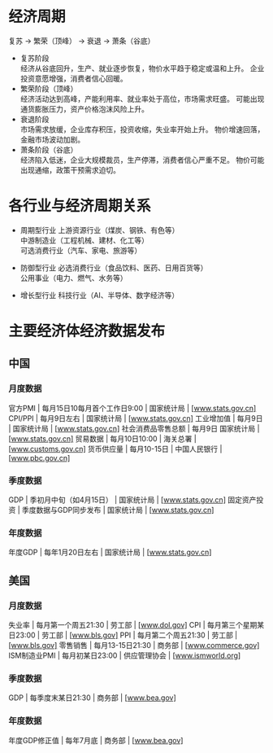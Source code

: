 # 经济周期
复苏 -> 繁荣（顶峰） -> 衰退 -> 萧条（谷底）‌‌
* 复苏阶段‌  
经济从谷底回升，生产、就业逐步恢复，物价水平趋于稳定或温和上升。
企业投资意愿增强，消费者信心回暖‌。
*  繁荣阶段（顶峰）‌  
经济活动达到高峰，产能利用率、就业率处于高位，市场需求旺盛。
可能出现通货膨胀压力，资产价格泡沫风险上升‌。
* ‌衰退阶段‌  
市场需求放缓，企业库存积压，投资收缩，失业率开始上升。
物价增速回落，金融市场波动加剧‌。
* ‌萧条阶段（谷底）‌  
经济陷入低迷，企业大规模裁员，生产停滞，消费者信心严重不足。
物价可能出现通缩，政策干预需求迫切‌。

# 各行业与经济周期关系
* 周期型行业
上游资源行业‌（煤炭、钢铁、有色等）  
中游制造业‌（工程机械、建材、化工等）  
可选消费行业‌（汽车、家电、旅游等）  

* 防御型行业
必选消费行业‌（食品饮料、医药、日用百货等）  
公用事业‌（电力、燃气、水务等）  

* 增长型行业‌
科技行业‌（AI、半导体、数字经济等）

# 主要经济体经济数据发布

## 中国

### 月度数据  
官方PMI‌ | 每月15日10每月首个工作日9:00‌ | 国家统计局‌ | [www.stats.gov.cn]‌
‌CPI/PPI‌ | 每月9日左右‌ | 国家统计局‌ | [www.stats.gov.cn]‌
‌工业增加值‌‌ | 每月9日‌ | 国家统计局‌ | [www.stats.gov.cn]‌
‌社会消费品零售总额‌‌ | 每月9日	国家统计局‌ | [www.stats.gov.cn]‌
‌贸易数据‌‌ | 每月10日10:00‌ | 海关总署‌ | [www.customs.gov.cn]‌
‌货币供应量‌‌ | 每月10-15日‌ | 中国人民银行‌ | [www.pbc.gov.cn]‌

### 季度数据  
GDP‌ | 季初月中旬（如4月15日） | 国家统计局 | [www.stats.gov.cn]‌
固定资产投资‌ | 季度数据与GDP同步发布 | 国家统计局 | [www.stats.gov.cn]‌

### 年度数据  
 年度GDP‌ | 每年1月20日左右 | 国家统计局 | [www.stats.gov.cn]‌

## 美国

### 月度数据  
失业率‌ | 每月第一个周五21:30 | 劳工部 | [www.dol.gov]‌
‌CPI‌ | 每月第三个星期某日23:00 | 劳工部 | [www.bls.gov]‌
‌PPI‌ | 每月第二个周五21:30 | 劳工部 | [www.bls.gov]‌
‌零售销售‌ | 每月13-15日21:30 | 商务部 | [www.commerce.gov]‌
‌ISM制造业PMI‌ | 每月初某日23:00 | 供应管理协会 | [www.ismworld.org]‌

### 季度数据  
GDP‌ | 每季度末某日21:30 | 商务部 | [www.bea.gov]‌

### 年度数据  
年度GDP修正值‌ | 每年7月底 | 商务部 | [www.bea.gov]‌
